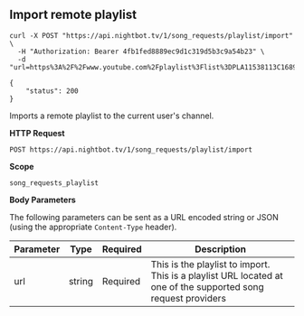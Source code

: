 ## Import remote playlist

```cURL
curl -X POST "https://api.nightbot.tv/1/song_requests/playlist/import" \
  -H "Authorization: Bearer 4fb1fed8889ec9d1c319d5b3c9a54b23" \
  -d "url=https%3A%2F%2Fwww.youtube.com%2Fplaylist%3Flist%3DPLA11538113C16891A"

{
    "status": 200
}
```

Imports a remote playlist to the current user's channel.

**HTTP Request**

`POST https://api.nightbot.tv/1/song_requests/playlist/import`

**Scope**

`song_requests_playlist`

**Body Parameters**

The following parameters can be sent as a URL encoded string or JSON (using the appropriate `Content-Type` header).

<table>
	<thead>
		<tr>
			<th>Parameter</th>
			<th>Type</th>
			<th>Required</th>
			<th>Description</th>
		</tr>
	</thead>
	<tbody>
		<tr>
			<td>url</td>
			<td>string</td>
			<td>Required</td>
			<td>This is the playlist to import. This is a playlist URL located at one of the supported song request providers</td>
		</tr>
	</tbody>
</table>

